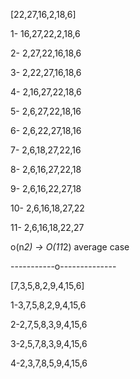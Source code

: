 [22,27,16,2,18,6]

1- 16,27,22,2,18,6

2- 2,27,22,16,18,6

3- 2,22,27,16,18,6

4- 2,16,27,22,18,6

5- 2,6,27,22,18,16

6- 2,6,22,27,18,16

7- 2,6,18,27,22,16

8- 2,6,16,27,22,18

9- 2,6,16,22,27,18

10- 2,6,16,18,27,22

11- 2,6,16,18,22,27

o(n*2) -> O(11*2) average case

-----------o--------------

[7,3,5,8,2,9,4,15,6]

1-3,7,5,8,2,9,4,15,6

2-2,7,5,8,3,9,4,15,6

3-2,5,7,8,3,9,4,15,6

4-2,3,7,8,5,9,4,15,6
